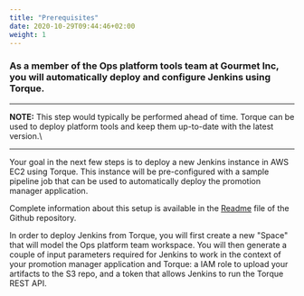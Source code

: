 ```yaml
---
title: "Prerequisites"
date: 2020-10-29T09:44:46+02:00
weight: 1
---
```

### As a member of the Ops platform tools team at Gourmet Inc, you will automatically deploy and configure Jenkins using Torque.

---
**NOTE:** This step would typically be performed ahead of time. Torque can be used to deploy platform tools and keep them up-to-date with the latest version.\\

---

Your goal in the next few steps is to deploy a new Jenkins instance in AWS EC2 using Torque. This instance will be pre-configured with a sample pipeline job that can be used to automatically deploy the promotion manager application.

Complete information about this setup is available in the [Readme](https://github.com/QualiSystemsLab/jenkins-colony/blob/master/README.md) file of the Github repository. 

In order to deploy Jenkins from Torque, you will first create a new "Space" that will model the Ops platform team workspace. You will then generate a couple of input parameters required for Jenkins to work in the context of your promotion manager application and Torque: a IAM role to upload your artifacts to the S3 repo, and a token that allows Jenkins to run the Torque REST API.
